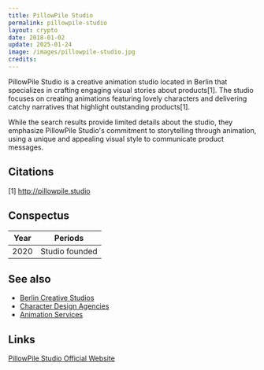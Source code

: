 ```yaml
---
title: PillowPile Studio
permalink: pillowpile-studio
layout: crypto
date: 2018-01-02
update: 2025-01-24
image: /images/pillowpile-studio.jpg
credits:
---
```


PillowPile Studio is a creative animation studio located in Berlin that specializes in crafting engaging visual stories about products[1]. The studio focuses on creating animations featuring lovely characters and delivering catchy narratives that highlight outstanding products[1].

While the search results provide limited details about the studio, they emphasize PillowPile Studio's commitment to storytelling through animation, using a unique and appealing visual style to communicate product messages.

## Citations

[1] http://pillowpile.studio

## Conspectus

| Year | Periods       |
|------|---------------|
| 2020 | Studio founded|

## See also

+ [Berlin Creative Studios](berlin-creative-studios)
+ [Character Design Agencies](character-design-agencies)
+ [Animation Services](animation-services)

## Links

[PillowPile Studio Official Website](https://pillowpile.studio/)
